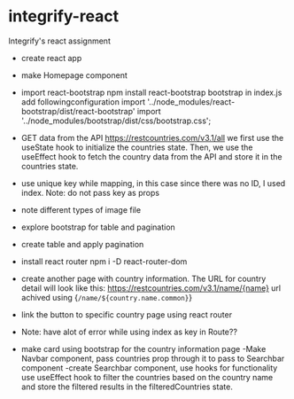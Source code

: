 # integrify-react
Integrify's react assignment

- create react app
- make Homepage component
- import react-bootstrap
npm install react-bootstrap bootstrap
in index.js add followingconfiguration
import '../node_modules/react-bootstrap/dist/react-bootstrap'
import '../node_modules/bootstrap/dist/css/bootstrap.css';

- GET data from the API https://restcountries.com/v3.1/all
we first use the useState hook to initialize the countries state. Then, we use the useEffect hook to fetch the country data from the API and store it in the countries state.

- use unique key while mapping, in this case since there was no ID, I used index. Note: do not pass key as props
- note different types of image file
- explore bootstrap for table and pagination
- create table and apply pagination
- install react router
npm i -D react-router-dom
- create another page with country information. The URL for country detail will look like this: https://restcountries.com/v3.1/name/{name}
url achived using {`/name/${country.name.common}`}
- link the button to specific country page using react router
- Note: have alot of error while using index as key in Route??
- make card using bootstrap for the country information page
-Make Navbar component, pass countries prop through it to pass to Searchbar component
-create Searchbar component, use hooks for functionality
use useEffect hook to filter the countries based on the country name and store the filtered results in the filteredCountries state.


